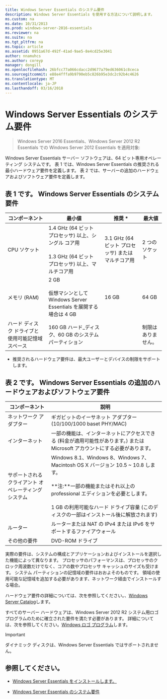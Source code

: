 ```yaml
---
title: Windows Server Essentials のシステム要件
description: Windows Server Essentials を使用する方法について説明します。
ms.custom: na
ms.date: 10/31/2013
ms.prod: windows-server-2016-essentials
ms.reviewer: na
ms.suite: na
ms.tgt_pltfrm: na
ms.topic: article
ms.assetid: 0951a67d-492f-41ad-9ae5-8e4cd25e3041
author: nnamuhcs
ms.author: coreyp
manager: dongill
ms.openlocfilehash: 26bfcc77a066cdacc2d9677a79ed636061c8ceca
ms.sourcegitcommit: e88e4fffa9b9790eb5c826b95e3dc2c92b4c4626
ms.translationtype: MT
ms.contentlocale: ja-JP
ms.lasthandoff: 03/16/2018
---
```

# <a name="system-requirements-for-windows-server-essentials"></a>Windows Server Essentials のシステム要件

>Windows Server 2016 Essentials、Windows Server 2012 R2 Essentials での Windows Server 2012 Essentials を適用対象: 
  
  Windows Server Essentials サーバー ソフトウェアは、64 ビット専用オペレーティング システムです。 表 1 では、Windows Server Essentials の推奨される最小ハードウェア要件を定義します。 表 2 では、サーバーの追加のハードウェアおよびソフトウェア要件を定義します。  
    
  
## <a name="table-1-system-requirements-for-windows-server-essentials"></a>表 1 です。 Windows Server Essentials のシステム要件  
  
|コンポーネント|最小値|推奨 *|最大値|  
|---------------|-------------|-------------------|-------------|  
|CPU ソケット|1.4 GHz (64 ビット プロセッサ) 以上、シングル コア用<br /><br /> 1.3 GHz (64 ビット プロセッサ) 以上、マルチコア用|3.1 GHz (64 ビット プロセッサ) またはマルチコア用|2 つのソケット|  
|メモリ (RAM)|2 GB<br /><br /> 仮想マシンとして Windows Server Essentials を展開する場合は 4 GB|16 GB|64 GB|  
|ハード ディスク ドライブと使用可能記憶域スペース|160 GB ハード_ディスク、60 GB のシステム パーティション||制限はありません。|  
  
 * 推奨されるハードウェア要件は、最大ユーザーとデバイスの制限をサポートします。  
  
## <a name="table-2-additional-hardware-and-software-requirements-for-windows-server-essentials"></a>表 2 です。 Windows Server Essentials の追加のハードウェアおよびソフトウェア要件  
  
|コンポーネント|説明|  
|---------------|-----------------|  
|ネットワーク アダプター|ギガビットのイーサネット アダプター (10/100/1000 baset PHY/MAC)|  
|インターネット|一部の機能は、インターネットにアクセスできる (料金が適用可能性があります。) または Microsoft アカウントにする必要があります。|  
|サポートされるクライアント オペレーティング システム|Windows 8.1、Windows 8、Windows 7、Macintosh OS X バージョン 10.5 ~ 10.8 します。<br /><br /> **注:**一部の機能またはそれ以上の professional エディションを必要とします。<br /><br /> 1 GB の利用可能なハード ドライブ容量 (このディスクの一部はインストール後に解放されます)|  
|ルーター|ルーターまたは NAT の IPv4 または IPv6 をサポートするファイアウォール|  
|その他の要件|DVD-ROM ドライブ|  
  
 実際の要件は、システムの構成とアプリケーションおよびインストールを選択した機能によって異なります。 プロセッサのパフォーマンスは、プロセッサのクロック周波数だけでなく、コアの数やプロセッサ キャッシュのサイズも受けます。 システム パーティションの記憶域の要件はおおよそのものです。 領域の使用可能な記憶域を追加する必要があります、ネットワーク経由でインストールする場合。  
  
 ハードウェア要件の詳細については、次を参照してください。、[Windows Server Catalog](http://www.windowsservercatalog.com/)します。  
  
 すべてのサーバー ハードウェアは、Windows Server 2012 R2 システム用ロゴ プログラムのために確立された要件を満たす必要があります。 詳細については、次を参照してください。[Windows ロゴ プログラム](https://msdn.microsoft.com/windows/hardware/gg487403.aspx)します。  

> [!IMPORTANT]
> ダイナミック ディスクは、Windows Server Essentials ではサポートされません。

## <a name="see-also"></a>参照してください。  
 
-   [Windows Server Essentials をインストールします。](../install/Install-Windows-Server-Essentials.md)  
  
-   [Windows Server Essentials のシステム要件](system-requirements.md)


